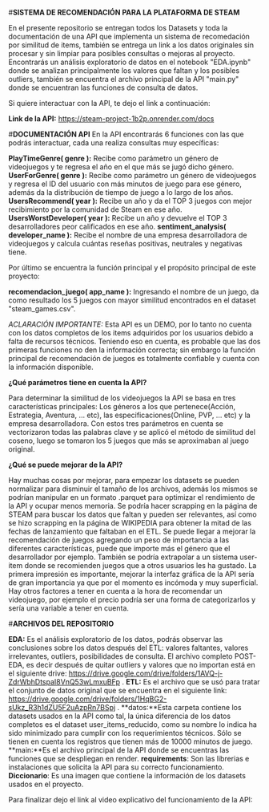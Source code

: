 #**SISTEMA DE RECOMENDACIÓN PARA LA PLATAFORMA DE STEAM**

En el presente repositorio se entregan todos los Datasets y toda la documentación de una API que implementa un sistema de recomedación por similitud de items, también se entrega un link a los datos originales sin procesar y sin limpiar para posibles consultas o mejoras al proyecto. Encontrarás un análisis exploratorio de datos en el notebook "EDA.ipynb" donde se analizan principalmente los valores que faltan y los posibles outliers, también se encuentra el archivo principal de la API "main.py" donde se encuentran las funciones de consulta de datos. 

Si quiere interactuar con la API, te dejo el link a continuación:

**Link de la API:** https://steam-project-1b2p.onrender.com/docs

#**DOCUMENTACIÓN API**
En la API encontrarás 6 funciones con las que podrás interactuar, cada una realiza consultas muy específicas:

**PlayTimeGenre( genre ):** Recibe como parámetro un género de videojuegos y te regresa el año en el que más se jugó dicho género.
**UserForGenre( genre ):** Recibe como parámetro un género de videojuegos y regresa el ID del usuario con más minutos de juego para ese género, además da la distribución de tiempo de juego a lo largo de los años.
**UsersRecommend( year ):** Recibe un año y da el TOP 3 juegos con mejor recibimiento por la comunidad de Steam en ese año.
**UsersWorstDeveloper( year ):** Recibe un año y devuelve el TOP 3 desarrolladores peor calificados en ese año.
**sentiment_analysis( developer_name ):** Recibe el nombre de una empresa desarrolladora de videojuegos y calcula cuántas reseñas positivas, neutrales y negativas tiene.

Por último se encuentra la función principal y el propósito principal de este proyecto:

**recomendacion_juego( app_name ):** Ingresando el nombre de un juego, da como resultado los 5 juegos con mayor similitud encontrados en el dataset "steam_games.csv".

*ACLARACIÓN IMPORTANTE:* Esta API es un DEMO, por lo tanto no cuenta con los datos completos de los items adquiridos por los usuarios debido a falta de recursos técnicos. Teniendo eso en cuenta, es probable que las dos primeras funciones no den la información correcta; sin embargo la función principal de recomendación de juegos es totalmente confiable y cuenta con la información disponible.

**¿Qué parámetros tiene en cuenta la API?**

Para determinar la similitud de los videojuegos la API se basa en tres características principales: Los géneros a los que pertenece(Acción, Estrategia, Aventura, ... etc), las especificaciones(Online, PVP, ... etc) y la empresa desarrolladora. Con estos tres parámetros en cuenta se vectorizaron todas las palabras clave y se aplicó el método de similitud del coseno, luego se tomaron los 5 juegos que más se aproximaban al juego original.

**¿Qué se puede mejorar de la API?**

Hay muchas cosas por mejorar, para empezar los datasets se pueden normalizar para disminuir el tamaño de los archivos, además los mismos se podrían manipular en un formato .parquet para optimizar el rendimiento de la API y ocupar menos memoria.
Se podría hacer scrapping en la página de STEAM para buscar los datos que faltan y pueden ser relevantes, así como se hizo scrapping en la página de WIKIPEDIA para obtener la mitad de las fechas de lanzamiento que faltaban en el ETL.
Se puede llegar a mejorar la recomendación de juegos agregando un peso de importancia a las diferentes características, puede que importe más el género que el desarrollador por ejemplo. También se podría extrapolar a un sistema user-item donde se recomienden juegos que a otros usuarios les ha gustado.
La primera impresión es importante, mejorar la interfaz gráfica de la API sería de gran importancia ya que por el momento es incómoda y muy superficial.
Hay otros factores a tener en cuenta a la hora de recomendar un videojuego, por ejemplo el precio podría ser una forma de categorizarlos y sería una variable a tener en cuenta.

#**ARCHIVOS DEL REPOSITORIO**

**EDA:** Es el análisis exploratorio de los datos, podrás observar las conclusiones sobre los datos después del ETL: valores faltantes, valores irrelevantes, outliers, posibilidades de consulta. El archivo completo POST-EDA, es decir después de quitar outliers y valores que no importan está en el siguiente drive: https://drive.google.com/drive/folders/1AVQ-j-ZdrWbhDtspaI8VnQ53wLmxuBFp .
**ETL:** Es el archivo que se usó para tratar el conjunto de datos original que se encuentra en el siguiente link: https://drive.google.com/drive/folders/1HqBG2-sUkz_R3h1dZU5F2uAzpRn7BSpj .
**datos:**Esta carpeta contiene los datasets usados en la API como tal, la única diferencia de los datos completos es el dataset user_items_reducido, como su nombre lo indica ha sido minimizado para cumplir con los requerimientos técnicos. Sólo se tienen en cuenta los registros que tienen más de 10000 minutos de juego.
**main:**Es el archivo principal de la API donde se encuentras las funciones que se despliegan en render.
**requirements**: Son las librerias e instalaciones que solicita la API para su correcto funcionamiento.
**Diccionario**: Es una imagen que contiene la información de los datasets usados en el proyecto.



Para finalizar dejo el link al video explicativo del funcionamiento de la API:



